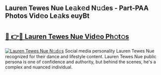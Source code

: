 ## Lauren Tewes Nue Le𝚊k𝚎d N𝚞𝚍es - Part-PAA Photos Vid𝚎o Le𝚊ks euyBt

# <h2><a href="http://fb3lqp6.evod.top/?m=Lauren+Tewes+Nue">🔗 👉🔴 Lauren Tewes Nue Vid𝚎o Ph𝚘t𝚘s</a></h2>

[![Lauren Tewes Nue N𝚞d𝚎s](https://i.imgur.com/8V9OHl7.gif)](http://fb3lqp6.evod.top/?m=Lauren+Tewes+Nue)
Social media personality Lauren Tewes Nue recognized for their dance and lifestyle content. Lauren Tewes Nue public persona is one of confidence and authority, but behind the scenes, he's a complex and nuanced individual. 
